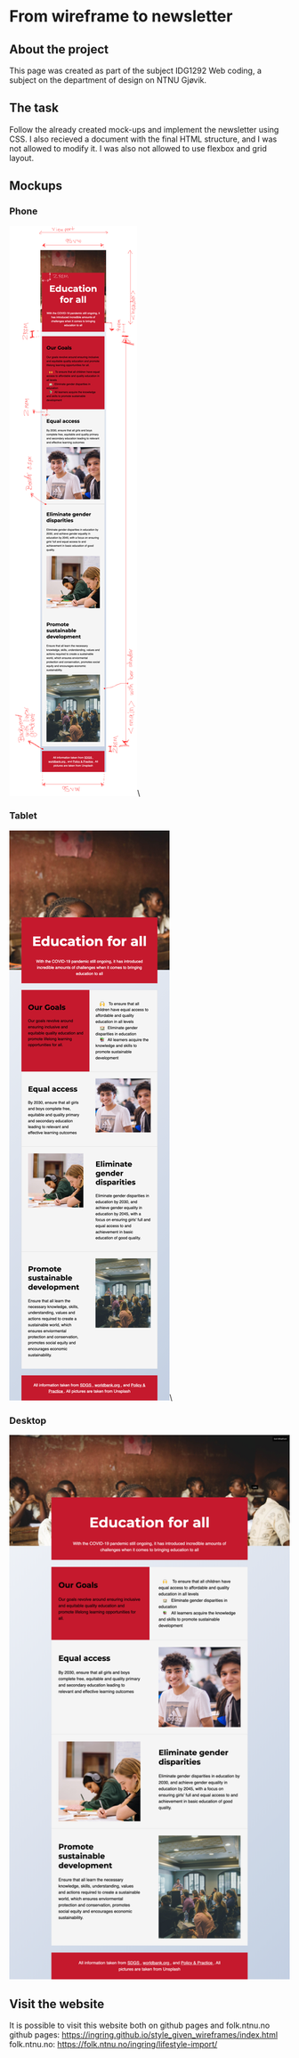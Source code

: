 # From wireframe to newsletter

## About the project
This page was created as part of the subject IDG1292 Web coding, a subject on the department of design on NTNU Gjøvik. 

## The task
Follow the already created mock-ups and implement the newsletter using CSS. I also recieved a document with the final HTML structure, and 
I was not allowed to modify it. I was also not allowed to use flexbox and grid layout. 

## Mockups
### Phone
![alt mockups phone](mockups/phone-lt600-notes.png)\
### Tablet
![alt mockups tablet](mockups/tablet-gt600lt960.png)\
### Desktop
![alt mockups desktop](mockups/desktop-gt960.png)

## Visit the website
It is possible to visit this website both on github pages and folk.ntnu.no
github pages: https://ingring.github.io/style_given_wireframes/index.html
folk.ntnu.no: https://folk.ntnu.no/ingring/lifestyle-import/

